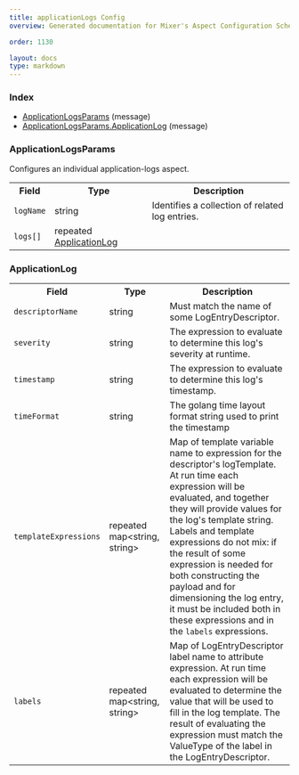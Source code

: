 ```yaml
---
title: applicationLogs Config
overview: Generated documentation for Mixer's Aspect Configuration Schema

order: 1130

layout: docs
type: markdown
---
```



<a name="rpcAspect.configIndex"></a>
### Index

* [ApplicationLogsParams](#aspect.config.ApplicationLogsParams)
(message)
* [ApplicationLogsParams.ApplicationLog](#aspect.config.ApplicationLogsParams.ApplicationLog)
(message)

<a name="aspect.config.ApplicationLogsParams"></a>
### ApplicationLogsParams
Configures an individual application-logs aspect.

<table>
 <tr>
  <th>Field</th>
  <th>Type</th>
  <th>Description</th>
 </tr>
<a name="aspect.config.ApplicationLogsParams.logName"></a>
 <tr>
  <td><code>logName</code></td>
  <td>string</td>
  <td>Identifies a collection of related log entries.</td>
 </tr>
<a name="aspect.config.ApplicationLogsParams.logs"></a>
 <tr>
  <td><code>logs[]</code></td>
  <td>repeated <a href="#aspect.config.ApplicationLogsParams.ApplicationLog">ApplicationLog</a></td>
  <td></td>
 </tr>
</table>

<a name="aspect.config.ApplicationLogsParams.ApplicationLog"></a>
### ApplicationLog

<table>
 <tr>
  <th>Field</th>
  <th>Type</th>
  <th>Description</th>
 </tr>
<a name="aspect.config.ApplicationLogsParams.ApplicationLog.descriptorName"></a>
 <tr>
  <td><code>descriptorName</code></td>
  <td>string</td>
  <td>Must match the name of some LogEntryDescriptor.</td>
 </tr>
<a name="aspect.config.ApplicationLogsParams.ApplicationLog.severity"></a>
 <tr>
  <td><code>severity</code></td>
  <td>string</td>
  <td>The expression to evaluate to determine this log's severity at runtime.</td>
 </tr>
<a name="aspect.config.ApplicationLogsParams.ApplicationLog.timestamp"></a>
 <tr>
  <td><code>timestamp</code></td>
  <td>string</td>
  <td>The expression to evaluate to determine this log's timestamp.</td>
 </tr>
<a name="aspect.config.ApplicationLogsParams.ApplicationLog.timeFormat"></a>
 <tr>
  <td><code>timeFormat</code></td>
  <td>string</td>
  <td>The golang time layout format string used to print the timestamp</td>
 </tr>
<a name="aspect.config.ApplicationLogsParams.ApplicationLog.templateExpressions"></a>
 <tr>
  <td><code>templateExpressions</code></td>
  <td>repeated map&lt;string, string&gt;</td>
  <td>Map of template variable name to expression for the descriptor's logTemplate. At run time each expression will be evaluated, and together they will provide values for the log's template string. Labels and template expressions do not mix: if the result of some expression is needed for both constructing the payload and for dimensioning the log entry, it must be included both in these expressions and in the <code>labels</code> expressions.</td>
 </tr>
<a name="aspect.config.ApplicationLogsParams.ApplicationLog.labels"></a>
 <tr>
  <td><code>labels</code></td>
  <td>repeated map&lt;string, string&gt;</td>
  <td>Map of LogEntryDescriptor label name to attribute expression. At run time each expression will be evaluated to determine the value that will be used to fill in the log template. The result of evaluating the expression must match the ValueType of the label in the LogEntryDescriptor.</td>
 </tr>
</table>
